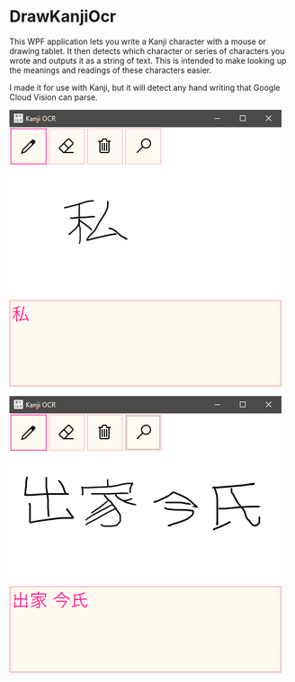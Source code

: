 # DrawKanjiOcr
This WPF application lets you write a Kanji character with a mouse or drawing tablet. It then detects which character or series of characters you wrote and outputs it as a string of text. This is intended to make looking up the meanings and readings of these characters easier.

I made it for use with Kanji, but it will detect any hand writing that Google Cloud Vision can parse.

![example1](https://github.com/Gestalte/DrawKanjiOcr/blob/master/drawkanji.PNG?raw=true)

![example2](https://github.com/Gestalte/DrawKanjiOcr/blob/master/drawkanji2.PNG?raw=true)